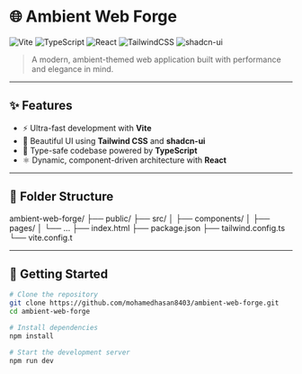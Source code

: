 # 🌐 Ambient Web Forge

![Vite](https://img.shields.io/badge/Vite-%234B5563?style=for-the-badge&logo=vite&logoColor=white)
![TypeScript](https://img.shields.io/badge/TypeScript-%23007ACC?style=for-the-badge&logo=typescript&logoColor=white)
![React](https://img.shields.io/badge/React-%2361DAFB?style=for-the-badge&logo=react&logoColor=black)
![TailwindCSS](https://img.shields.io/badge/TailwindCSS-%2306B6D4?style=for-the-badge&logo=tailwindcss&logoColor=white)
![shadcn-ui](https://img.shields.io/badge/shadcn--ui-%23333?style=for-the-badge)

> A modern, ambient-themed web application built with performance and elegance in mind.

---

## ✨ Features

- ⚡ Ultra-fast development with **Vite**
- 🎨 Beautiful UI using **Tailwind CSS** and **shadcn-ui**
- 🧠 Type-safe codebase powered by **TypeScript**
- ⚛️ Dynamic, component-driven architecture with **React**

---

## 📁 Folder Structure

ambient-web-forge/ ├── public/ ├── src/ │   ├── components/ │   ├── pages/ │   └── ... ├── index.html ├── package.json ├── tailwind.config.ts └── vite.config.t


---

## 🚀 Getting Started

```bash
# Clone the repository
git clone https://github.com/mohamedhasan8403/ambient-web-forge.git
cd ambient-web-forge

# Install dependencies
npm install

# Start the development server
npm run dev
